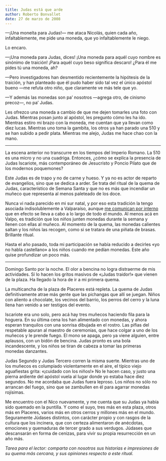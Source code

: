 ```yaml
---
title: Judas está que arde
author: Roberto Bonvallet
date: 27 de marzo de 2008
---
```


—¡Una moneíta para Judas!— me ataca Nicolás, quien cada año, infaltablemente,
me pide una moneda, que yo infaltablemente le niego.

Lo encaro.

—¡Una moneda para Judas, dices! ¡Una moneda para aquél cuyo nombre es sinónimo
de traición! ¡Para aquél cuyo beso significa descaro! ¿Para él me pides tú una
moneda, ah?

—Pero investigadores han desmentido recientemente la hipótesis de la traición,
y han planteado que él pudo haber sido tal vez el único apóstol bueno —me
refuta otro niño, que claramente ve más tele que yo.

—Y además las monedas son pa’ nosotros —agrega otro, de cinismo precoz—, no pa’
Judas.

Les ofrezco una moneda a cambio de que me dejen tomarles una foto con Judas.
Mientras posan junto al apóstol, les pregunto cómo les ha ido. Mientras estiro
mi brazo con la moneda, me cuentan que ya llevan como diez lucas. Mientras uno
toma la gambita, los otros ya han parado una 510 y se han subido a pedir plata.
Mientras me alejo, Judas me hace chao con la mano.

----

La escena anterior no transcurre en los tiempos del Imperio Romano. La 510 es
una micro y no una cuadriga. Entonces, ¿cómo se explica la presencia de Judas
Iscariote, más contemporáneo de Jesucristo y Poncio Pilato que de los
modernos poquemones?

Este Judas es de trapo y no de carne y hueso. Y ya no es actor de reparto de
evangelios, sino que se dedica a arder. Se trata del ritual de la quema de
Judas, característico de Semana Santa y que no es más que incendiar un muñeco
que representa al menos paleteado de los doce.

Nunca vi nada parecido en mi sur natal, y por eso esta tradición la tengo
asociada indisolublemente a Valparaíso,
aunque [me comunican por interno](http://en.wikipedia.org/wiki/Burning_of_Judas) que
en efecto se lleva a cabo a lo largo de todo el mundo. Al menos acá en Valpo,
es tradición que los niños junten monedas durante la semana y llenen con
ellas al muñeco. Al momento de la quema, las monedas calientes saltan y los
niños las recogen, como si se tratara de una piñata de brasas. Brillante
ritual.

Hasta el año pasado, toda mi participación se había reducido a decirles «yo
no habla castellano» a los niños cuando me pedían monedas. Este año quise
profundizar un poco más.

----

Domingo Santo por la noche. El olor a bencina no logra distraerme de mis
actividades. Sí lo hacen los gritos masivos de «¡Judas traidor!» que vienen
de la plaza. Ha llegado la hora de ir a mi primera quema.

La multicancha de la plaza de Placeres está repleta. La quema de Judas
definitivamente atrae más gente que las pichangas que allí se juegan. Niños
con aliento a chocolate, los vecinos del barrio, los perros del cerro y la
luna llena han venido a ser testigos del evento.

Iscariote era uno solo, pero acá hay tres muñecos haciendo fila para la
hoguera. En su última cena los han alimentado con monedas, y ahora esperan
tranquilos con una sonrisa dibujada en el rostro. Las pifias del respetable
apuran al maestro de ceremonias, que hace colgar a uno de los muñecos y le
prende fuego. El mono se apaga, pero ya viene alguien, entre aplausos, con un
bidón de bencina. Judas pronto es una bola incandescente, y los niños se
tiran de cabeza a tomar las primeras monedas danzantes.

Judas Segundo y Judas Tercero corren la misma suerte. Mientras uno de los
muñecos es columpiado violentamente en el aire, el típico viejo aguafiestas
grita: «¡cuidado con los niños!» No le hacen caso, y justo una pierna
ardiente del apóstol vuela al lugar donde yo estaba hace diez segundos. No me
acordaba que Judas fuera leproso. Los niños no sólo no arrancan del fuego,
sino que se zambullen en él para agarrar monedas rojísimas.

Me encuentro con el Nico nuevamente, y me cuenta que su Judas ya había sido
quemado en la puntilla. Y como el suyo, tres más en esta plaza, otros más en
Placeres, varios más en otros cerros y millones más en el mundo. Seguramente
Júdases distintos, con carácter propio y con rasgos de la cultura que los
incinera, que con certeza alimentaron de anécdotas, emociones y quemaduras de
tercer grado a sus verdugos. Júdases que descansarán en forma de cenizas,
para vivir su propia resurrección en un año más.

*Tarea para el lector: comparta con nosotros sus historias e impresiones de su
quema más cercana, y sus opiniones respecto a este ritual.*

